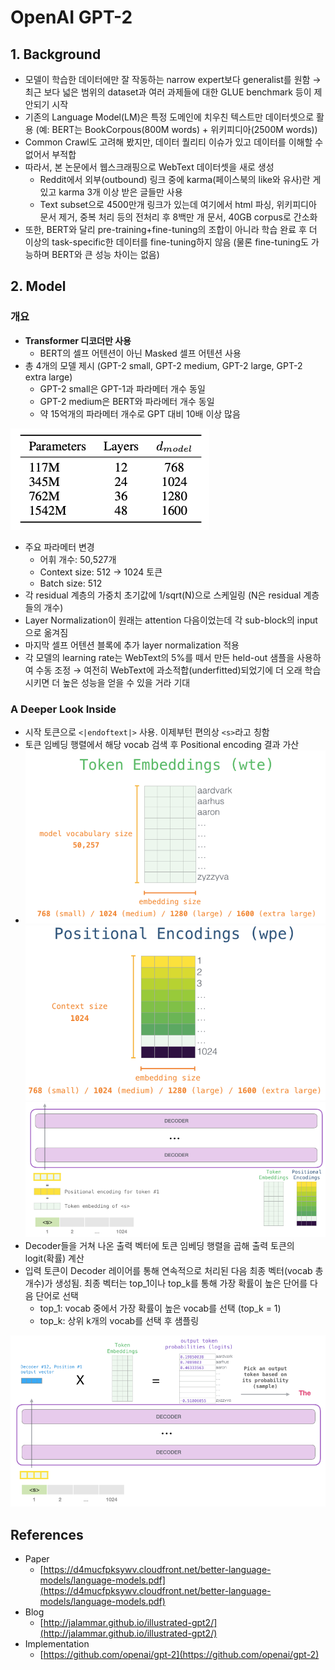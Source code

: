 # OpenAI GPT-2

## 1. Background

* 모델이 학습한 데이터에만 잘 작동하는 narrow expert보다 generalist를 원함 → 최근 보다 넓은 범위의 dataset과 여러 과제들에 대한 GLUE benchmark 등이 제안되기 시작
* 기존의 Language Model\(LM\)은 특정 도메인에 치우친 텍스트만 데이터셋으로 활용 \(예: BERT는 BookCorpous\(800M words\) + 위키피디아\(2500M words\)\)
* Common Crawl도 고려해 봤지만, 데이터 퀄리티 이슈가 있고 데이터를 이해할 수 없어서 부적합
* 따라서, 본 논문에서 웹스크래핑으로 WebText 데이터셋을 새로 생성
  * Reddit에서 외부\(outbound\) 링크 중에 karma\(페이스북의 like와 유사\)란 게 있고 karma 3개 이상 받은 글들만 사용
  * Text subset으로 4500만개 링크가 있는데 여기에서 html 파싱, 위키피디아 문서 제거, 중복 처리 등의 전처리 후 8백만 개 문서, 40GB corpus로 간소화
* 또한, BERT와 달리 pre-training+fine-tuning의 조합이 아니라 학습 완료 후 더 이상의 task-specific한 데이터를 fine-tuning하지 않음 \(물론 fine-tuning도 가능하며 BERT와 큰 성능 차이는 없음\)

## 2. Model

### 개요

* **Transformer 디코더만 사용**
  * BERT의 셀프 어텐션이 아닌 Masked 셀프 어텐션 사용
* 총 4개의 모델 제시 \(GPT-2 small, GPT-2 medium, GPT-2 large, GPT-2 extra large\)
  * GPT-2 small은 GPT-1과 파라메터 개수 동일
  * GPT-2 medium은 BERT와 파라메터 개수 동일
  * 약 15억개의 파라메터 개수로 GPT 대비 10배 이상 많음

![](.gitbook/assets/_2019-12-18__9.38.10.png)

* 주요 파라메터 변경
  * 어휘 개수: 50,527개
  * Context size: 512 → 1024 토큰
  * Batch size: 512
* 각 residual 계층의 가중치 초기값에 1/sqrt\(N\)으로 스케일링 \(N은 residual 계층들의 개수\)
* Layer Normalization이 원래는 attention 다음이었는데 각 sub-block의 input으로 옮겨짐
* 마지막 셀프 어텐션 블록에 추가 layer normalization 적용
* 각 모델의 learning rate는 WebText의 5%를 떼서 만든 held-out 샘플을 사용하여 수동 조정 →  여전히 WebText에 과소적합\(underfitted\)되었기에 더 오래 학습시키면 더 높은 성능을 얻을 수 있을 거라 기대

### A Deeper Look Inside

* 시작 토큰으로 `<|endoftext|>` 사용. 이제부턴 편의상 `<s>`라고 칭함
* 토큰 임베딩 행렬에서 해당 vocab 검색 후 Positional encoding 결과 가산
* ![](.gitbook/assets/_2019-12-18__8.00.39.png) ![](.gitbook/assets/_2019-12-18__8.01.05.png) ![](.gitbook/assets/_2019-12-18__9.47.24.png) 
* Decoder들을 거쳐 나온 출력 벡터에 토큰 임베딩 행렬을 곱해 출력 토큰의 logit\(확률\) 계산
* 입력 토큰이 Decoder 레이어를 통해 연속적으로 처리된 다음 최종 벡터\(vocab 총 개수\)가 생성됨. 최종 벡터는 top\_1이나 top\_k를 통해 가장 확률이 높은 단어를 다음 단어로 선택
  * top\_1: vocab 중에서 가장 확률이 높은 vocab를 선택 \(top\_k = 1\)
  * top\_k: 상위 k개의 vocab를 선택 후 샘플링

![](.gitbook/assets/_2019-12-18__9.50.15.png)

## References

* Paper
  * [https://d4mucfpksywv.cloudfront.net/better-language-models/language-models.pdf](https://d4mucfpksywv.cloudfront.net/better-language-models/language-models.pdf)
* Blog
  * [http://jalammar.github.io/illustrated-gpt2/](http://jalammar.github.io/illustrated-gpt2/)
* Implementation
  * [https://github.com/openai/gpt-2](https://github.com/openai/gpt-2)

